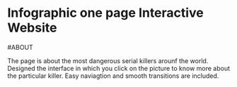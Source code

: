 # Infographic one page Interactive Website

#ABOUT

The page is about the most dangerous serial killers arounf the world. Designed the interface in which you click on the picture to know more about the particular killer. Easy naviagtion and smooth transitions are included.
